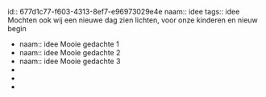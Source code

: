 id:: 677d1c77-f603-4313-8ef7-e96973029e4e
naam:: idee
tags:: idee
Mochten ook wij een nieuwe dag zien lichten, voor onze kinderen en nieuw begin

- naam:: idee
  Mooie gedachte 1
- naam:: idee
  Mooie gedachte 2
- naam:: idee
  Mooie gedachte 3
-
-
-